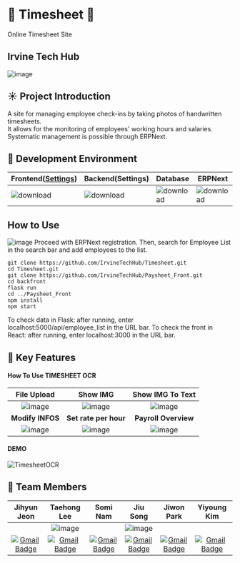 # 📑 Timesheet 📑
Online Timesheet Site

## Irvine Tech Hub
![image](https://github.com/IrvineTechHub/.github/assets/94919595/90acf5d5-2887-4a10-83b7-2e28ae9d4517)

## ☀️ Project Introduction
A site for managing employee check-ins by taking photos of handwritten timesheets. <br>
It allows for the monitoring of employees' working hours and salaries.<br>
Systematic management is possible through ERPNext.<br>

## 🔨 Development Environment

| **Frontend([Settings](https://github.com/IrvineTechHub/Paysheet_Front))** | **Backend(Settings)** | **Database** | **ERPNext** |
| --- | --- | --- | --- |
| ![download](https://github.com/IrvineTechHub/.github/assets/94919595/a6704c14-b2b2-4490-b4c4-b728fdb13b2c) | ![download](https://github.com/IrvineTechHub/.github/assets/94919595/1f9ec188-e209-4480-9d8d-c4161bfc4eef) | ![download](https://github.com/IrvineTechHub/.github/assets/94919595/1676e933-6ab6-4f52-b49f-274a682c4829) | ![download](https://github.com/IrvineTechHub/.github/assets/94919595/a1da9074-4567-47b9-a67b-2e56d3888500) |



## How to Use
![image](https://github.com/IrvineTechHub/Timesheet/assets/115137708/6323de68-5c36-4e5d-ae27-9a356297ea06)
Proceed with ERPNext registration.
Then, search for Employee List in the search bar and add employees to the list.

```
git clone https://github.com/IrvineTechHub/Timesheet.git
cd Timesheet.git
git clone https://github.com/IrvineTechHub/Paysheet_Front.git
cd backfront
flask run
cd ../Paysheet_Front
npm install
npm start
```

To check data in Flask: after running, enter localhost:5000/api/employee_list in the URL bar.
To check the front in React: after running, enter localhost:3000 in the URL bar.


## 📱 Key Features
#### How To Use TIMESHEET OCR
| File Upload | Show IMG | Show IMG To Text | 
| :---: | :---: | :---: |
| ![image](https://github.com/IrvineTechHub/.github/assets/94919595/14ebe3de-aa7a-4fc1-a524-f7a4c3de1b6c) | ![image](https://github.com/IrvineTechHub/.github/assets/94919595/c8673133-5813-45b0-a440-82c65c3870d8) | ![image](https://github.com/IrvineTechHub/.github/assets/94919595/debb7c9e-e577-48fe-ac0c-c1b568a9099f) |
| **Modify INFOS** | **Set rate per hour** | **Payroll Overview** |
| ![image](https://github.com/IrvineTechHub/.github/assets/94919595/01dc8236-554e-469a-b1d0-9bf0df321294) | ![image](https://github.com/IrvineTechHub/.github/assets/94919595/c2dfe49d-e4ad-466a-a746-c05fcb7990fb) | ![image](https://github.com/IrvineTechHub/.github/assets/94919595/1a697e80-aacb-4471-a723-8c3fab33c9f9) |

#### DEMO
![TimesheetOCR](https://github.com/IrvineTechHub/.github/assets/94919595/731965ff-a6bd-4094-9547-ed74eae68298)


## 🦜 Team Members
|Jihyun Jeon|Taehong Lee|Somi Nam|Jiu Song|Jiwon Park|Yiyoung Kim|
|:---:|:---:|:---:|:---:|:---:|:---:|
||![image](https://github.com/IrvineTechHub/.github/assets/94919595/8615ba5f-a907-421e-b8af-234a42d83e03) ||![image](https://github.com/IrvineTechHub/.github/assets/94919595/0448a2a4-0dbe-4c85-b56b-96be9a637606)||
|  [![Gmail Badge](https://img.shields.io/badge/Gmail-d14836?style=flat-square&logo=Gmail&logoColor=white&link=mailto:argan719@naver.com)](mailto:argan719@naver.com)|[![Gmail Badge](https://img.shields.io/badge/Gmail-d14836?style=flat-square&logo=Gmail&logoColor=white&link=mailto:2t_hong@naver.com)](mailto:2t_hong@naver.com)|[![Gmail Badge](https://img.shields.io/badge/Gmail-d14836?style=flat-square&logo=Gmail&logoColor=white&link=mailto:somi4219@gmail.com)](mailto:somi4219@gmail.com)|[![Gmail Badge](https://img.shields.io/badge/Gmail-d14836?style=flat-square&logo=Gmail&logoColor=white&link=mailto:alpakaka000808@gmail.com)](mailto:alpakaka000808@gmail.com)|[![Gmail Badge](https://img.shields.io/badge/Gmail-d14836?style=flat-square&logo=Gmail&logoColor=white&link=mailto:pich7755@naver.com)](mailto:pich7755@naver.com)|[![Gmail Badge](https://img.shields.io/badge/Gmail-d14836?style=flat-square&logo=Gmail&logoColor=white&link=mailto:lee20kim@gmail.com)](mailto:lee20kim@gmail.com)|
